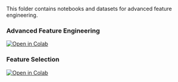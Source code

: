 This folder contains notebooks and datasets for advanced feature engineering.

### Advanced Feature Engineering

[![Open in Colab](https://colab.research.google.com/assets/colab-badge.svg)](https://colab.research.google.com/github/manaranjanp/AdvancedMLV1/blob/main/FeatureEngineering/Advanced_Feature_Engineering_1_0.ipynb)

### Feature Selection

[![Open in Colab](https://colab.research.google.com/assets/colab-badge.svg)](https://colab.research.google.com/github/manaranjanp/AdvancedMLV1/blob/main/FeatureEngineering/HR_Attrition_Feature_Selection_1_0.ipynb)




